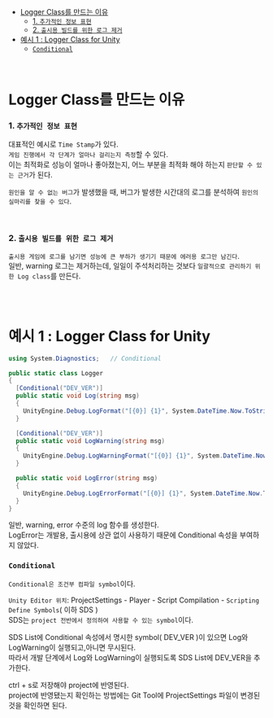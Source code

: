 - [Logger Class를 만드는 이유](#logger-class를-만드는-이유)
    - [1. `추가적인 정보 표현`](#1-추가적인-정보-표현)
    - [2. `출시용 빌드를 위한 로그 제거`](#2-출시용-빌드를-위한-로그-제거)
- [예시 1 : Logger Class for Unity](#예시-1--logger-class-for-unity)
    - [`Conditional`](#conditional)

<br>

# Logger Class를 만드는 이유

### 1. `추가적인 정보 표현`

대표적인 예시로 `Time Stamp`가 있다.<br>
`게임 진행에서 각 단계가 얼마나 걸리는지 측정`할 수 있다.<br>
이는 최적화로 성능이 얼마나 좋아졌는지, 어느 부분을 최적화 해야 하는지 `판단할 수 있는 근거`가 된다.<br>

`원인을 알 수 없는 버그`가 발생했을 때, 버그가 발생한 시간대의 로그를 분석하여 `원인의 실마리를 찾을 수 있다`.<br>
  
<br>

### 2. `출시용 빌드를 위한 로그 제거`

`출시용 게임에 로그를 남기면 성능에 큰 부하가 생기기 때문에 에러용 로그만 남긴다`.<br>
일반, warning 로그는 제거하는데, 일일이 주석처리하는 것보다 `일괄적으로 관리하기 위한 Log class`를 만든다.<br>

</br>
</br>

# 예시 1 : Logger Class for Unity

```c#
using System.Diagnostics;   // Conditional

public static class Logger
{
  [Conditional("DEV_VER")]
  public static void Log(string msg)
  {
    UnityEngine.Debug.LogFormat("[{0}] {1}", System.DateTime.Now.ToString("yyyy-MM-dd HH:mm:ss.fff"), msg);
  }

  [Conditional("DEV_VER")]
  public static void LogWarning(string msg)
  {
    UnityEngine.Debug.LogWarningFormat("[{0}] {1}", System.DateTime.Now.ToString("yyyy-MM-dd HH:mm:ss.fff"), msg);
  }

  public static void LogError(string msg)
  {
    UnityEngine.Debug.LogErrorFormat("[{0}] {1}", System.DateTime.Now.ToString("yyyy-MM-dd HH:mm:ss.fff"), msg);
  }
}
```
일반, warning, error 수준의 log 함수를 생성한다.</br>
LogError는 개발용, 출시용에 상관 없이 사용하기 때문에 Conditional 속성을 부여하지 않았다.</br>

### `Conditional`
`Conditional은 조건부 컴파일 symbol`이다.</br>

`Unity Editor 위치`: ProjectSettings - Player - Script Compilation - `Scripting Define Symbols`( 이하 SDS ) </br>
SDS는 `project 전반에서 정의하여 사용할 수 있는 symbol`이다.</br>

SDS List에 Conditional 속성에서 명시한 symbol( DEV_VER )이 있으면 Log와 LogWarning이 실행되고,아니면 무시된다.</br>
따라서 개발 단계에서 Log와 LogWarning이 실행되도록 SDS List에 DEV_VER을 추가한다.</br>

ctrl + s로 저장해야 project에 반영된다.<br>
project에 반영됐는지 확인하는 방법에는 Git Tool에 ProjectSettings 파일이 변경된 것을 확인하면 된다.<br>